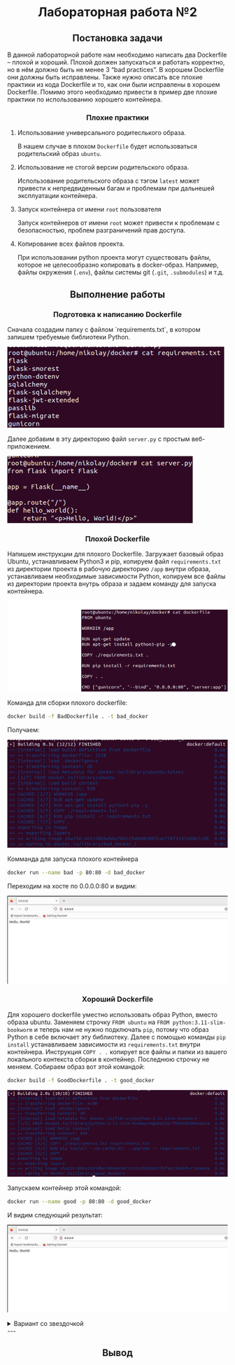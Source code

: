 <h1 align="center">Лабораторная работа №2</h1>

<h2 align="center">Постановка задачи</h2>
В данной лабораторной работе нам необходимо написать два Dockerfile – плохой и хороший. Плохой должен запускаться и работать корректно, но в нём должно быть не менее 3 “bad practices”. В хорошем Dockerfile они должны быть исправлены. Также нужно описать все плохие практики из кода Dockerfile и то, как они были исправлены в хорошем Dockerfile. Помимо этого необходимо привести в пример две плохие практики по использованию хорошего контейнера.

<h3 align="center">Плохие практики</h3>

   1. Использование универсального родитеслького образа.
      
      В нашем случае в плохом `Dockerfile` будет использоваться родительский образ `ubuntu`.

   2. Использование не стогой версии родительского образа.
      
      Использование родительского образа с тэгом `latest` может привести к непредвиденным багам и проблемам при дальнешей эксплуатации контейнера.

   3. Запуск контейнера от имени `root` пользователя
      
      Запуск контейнеров от имени `root` может привести к проблемам с безопасностью, проблем разграничений прав доступа.

   4. Копирование всех файлов проекта.

      При использовании python проекта могут существовать файлы, которое не целесообразно копировать в docker-образ.
 Например, файлы окружения (`.env`), файлы системы git (`.git`, `.submodules`) и т.д.

<h2 align="center">Выполнение работы</h2>

<h3 align="center">Подготовка к написанию Dockerfile</h3>
Сначала создадим папку с файлом `requirements.txt`, в котором запишем требуемые библиотеки Python.

![Файл 'requirements.txt'](https://github.com/NikiforovSaveliy/DevOps-ITMO/blob/main/DevOps-2/Pictures/requirements.jpg)

Далее добавим в эту директорию файл `server.py` с простым веб-приложением.

![Файл 'server.py'](https://github.com/NikiforovSaveliy/DevOps-ITMO/blob/main/DevOps-2/Pictures/server_py.jpg)

<h3 align="center">Плохой Dockerfile</h3>

Напишем инструкции для плохого Dockerfile. Загружает базовый образ Ubuntu, устанавливаем Python3 и pip, копируем файл `requirements.txt` из директории проекта в рабочую директорию `/app` внутри образа, устанавливаем необходимые зависимости Python, копируем все файлы из директории проекта внутрь образа и задаем команду для запуска контейнера.

![Заполенение bad Dockerfile](https://github.com/NikiforovSaveliy/DevOps-ITMO/blob/main/DevOps-2/Pictures/изображение_2023-11-01_181416451.png)

Команда для сборки плохого dockerfile:
```bash
docker build -f BadDockerfile . -t bad_docker
```

Получаем:

![Вывод при билде плохого dockerfile](https://github.com/NikiforovSaveliy/DevOps-ITMO/blob/main/DevOps-2/Pictures/build_docker.jpg)

Комманда для запуска плохого контейнера

```bash
docker run --name bad -p 80:80 -d bad_docker
```
Переходим на хосте по 0.0.0.0:80 и видим:

![Результат запуска плохого контейнера](https://github.com/NikiforovSaveliy/DevOps-ITMO/blob/main/DevOps-2/Pictures/hello_world_web.jpg)

<h3 align="center">Хороший Dockerfile</h3>

Для хорошего dockerfile уместно использовать образ Python, вместо образа ubuntu. Заменяем строчку `FROM ubuntu` на `FROM python:3.11-slim-bookworm` и теперь нам не нужно подключать `pip`, потому что образ Python в себе включает эту библиотеку. Далее с помощью команды `pip install` устанавливаем зависимости из `requirements.txt` внутри контейнера. Инструкция `COPY . .` копирует все файлы и папки из вашего локального контекста сборки в контейнер. Последнюю строчку не меняем. Собираем образ вот этой командой:

```bash
docker build -f GoodDockerfile . -t good_docker
```

![Вывод при билде хорошего dockerfile](https://github.com/NikiforovSaveliy/DevOps-ITMO/blob/main/DevOps-2/Pictures/build_good_docker.jpg)

Запускаем контейнер этой командой:

```bash
docker run --name good -p 80:80 -d good_docker
```

И видим следующий результат:

![Результат запуска хорошего контейнера](https://github.com/NikiforovSaveliy/DevOps-ITMO/blob/main/DevOps-2/Pictures/hello_world_web.jpg)

<details>
<summary> Вариант со звездочкой</summary>
   
   
   1. Установка minikube (для MacOS)

   ```bash
      brew install minikube
   ```

   2. Запуск кластера 

   ```bash
   minikube start && minikube dashboard
   ```

   3. Пуш образа в репозиторий Dockerhub
   
   ```bash
   docker push waswel/dev-ops-itmo:
   ```

</details>
---

<h2 align="center">Вывод</h2>
